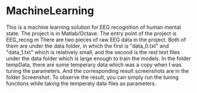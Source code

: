 # MachineLearning
This is a machine learning solution for EEG recognition of human mental state.
The project is in Matlab/Octave.
The entry point of the project is EEG_recog.m
There are two pieces of raw EEG data in the project. Both of them are under the data folder, in which the first is "data_0.txt" and "data_1.txt" which is relatively small, and the second is the rest text files under the data folder which is large enough to train the models.
In the folder tempData, there are some temperary data which was a copy when I was tuning the parameters. And the corresponding result screenshots are in the folder Screenshot. To observe the result, you can simply run the tuning functions while taking the temperaty data files as parameters.
